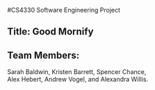 #CS4330
Software Engineering Project<br>

Title: Good Mornify
--------------------

Team Members:
---------------
Sarah Baldwin, Kristen Barrett, Spencer Chance,<br>
Alex Hebert, Andrew Vogel, and Alexandra Willis.